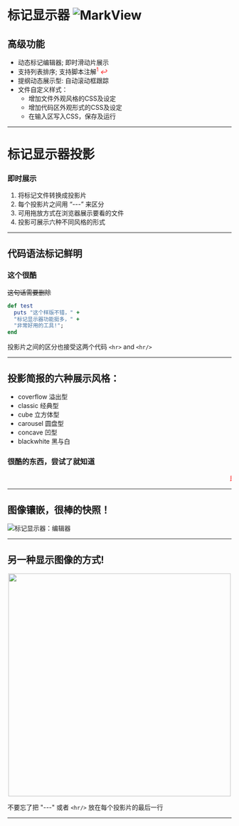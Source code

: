 # 标记显示器 ![MarkView](https://raw.github.com/swcool/swcool.github.io/master/assets/images/icon.png)
## 高级功能
* 动态标记编辑器; 即时滑动片展示
* 支持列表排序;   支持脚本注解<span style="color: red;"><sup>1</sup> <em>&#8617;</em></span>
* 提纲动态展示型: 自动滚动框跟踪 
* 文件自定义样式：
  - 增加文件外观风格的CSS及设定
  - 增加代码区外观形式的CSS及设定
  - 在输入区写入CSS，保存及运行

---

# 标记显示器投影
### 即时展示
1. 将标记文件转换成投影片
1. 每个投影片之间用 “---” 来区分
1. 可用拖放方式在浏览器展示要看的文件
1. 投影可展示六种不同风格的形式

---

## 代码语法标记鲜明

<h3>这个很酷</h3>

~~这句话需要删除~~  

```ruby
def test
  puts "这个样版不错，" + 
  "标记显示器功能挺多，" + 
  "非常好用的工具!";
end
```  

投影片之间的区分也接受这两个代码 `<hr>` and `<hr/>`
<hr>

## 投影简报的六种展示风格：
  * coverflow 溢出型
  * classic 经典型
  *	cube 立方体型
  * carousel 圆盘型
  * concave 凹型
  * blackwhite 黑与白

### 很酷的东西，尝试了就知道
<marquee style="color: red">即时投影展示</marquee>

<hr/>

## 图像镶嵌，很棒的快照！
![标记显示器：编辑器](https://raw.github.com/swcool/swcool.github.io/master/assets/images/editor-v224-cn.png)


---  

## 另一种显示图像的方式! 

<p align="center">
<img src="https://raw.github.com/swcool/swcool.github.io/master/assets/images/adv-outline.png", style="width: 500px;"/>
</p>

不要忘了把 "---" 或者 `<hr/>` 放在每个投影片的最后一行

---
